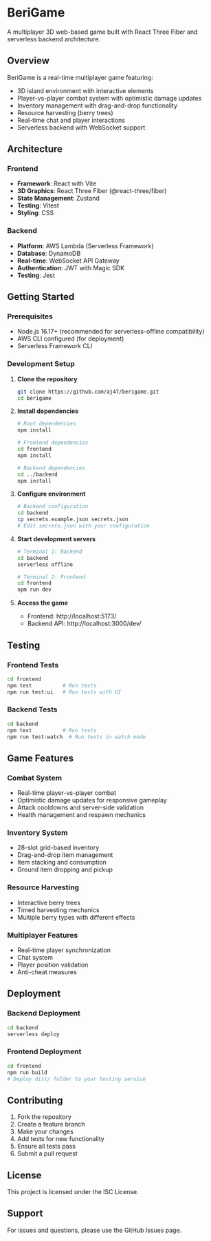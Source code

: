 # BeriGame

A multiplayer 3D web-based game built with React Three Fiber and serverless backend architecture.

## Overview

BeriGame is a real-time multiplayer game featuring:
- 3D island environment with interactive elements
- Player-vs-player combat system with optimistic damage updates
- Inventory management with drag-and-drop functionality
- Resource harvesting (berry trees)
- Real-time chat and player interactions
- Serverless backend with WebSocket support

## Architecture

### Frontend
- **Framework**: React with Vite
- **3D Graphics**: React Three Fiber (@react-three/fiber)
- **State Management**: Zustand
- **Testing**: Vitest
- **Styling**: CSS

### Backend
- **Platform**: AWS Lambda (Serverless Framework)
- **Database**: DynamoDB
- **Real-time**: WebSocket API Gateway
- **Authentication**: JWT with Magic SDK
- **Testing**: Jest

## Getting Started

### Prerequisites
- Node.js 16.17+ (recommended for serverless-offline compatibility)
- AWS CLI configured (for deployment)
- Serverless Framework CLI

### Development Setup

1. **Clone the repository**
   ```bash
   git clone https://github.com/aj47/berigame.git
   cd berigame
   ```

2. **Install dependencies**
   ```bash
   # Root dependencies
   npm install
   
   # Frontend dependencies
   cd frontend
   npm install
   
   # Backend dependencies
   cd ../backend
   npm install
   ```

3. **Configure environment**
   ```bash
   # Backend configuration
   cd backend
   cp secrets.example.json secrets.json
   # Edit secrets.json with your configuration
   ```

4. **Start development servers**
   ```bash
   # Terminal 1: Backend
   cd backend
   serverless offline
   
   # Terminal 2: Frontend
   cd frontend
   npm run dev
   ```

5. **Access the game**
   - Frontend: http://localhost:5173/
   - Backend API: http://localhost:3000/dev/

## Testing

### Frontend Tests
```bash
cd frontend
npm test          # Run tests
npm run test:ui   # Run tests with UI
```

### Backend Tests
```bash
cd backend
npm test          # Run tests
npm run test:watch  # Run tests in watch mode
```

## Game Features

### Combat System
- Real-time player-vs-player combat
- Optimistic damage updates for responsive gameplay
- Attack cooldowns and server-side validation
- Health management and respawn mechanics

### Inventory System
- 28-slot grid-based inventory
- Drag-and-drop item management
- Item stacking and consumption
- Ground item dropping and pickup

### Resource Harvesting
- Interactive berry trees
- Timed harvesting mechanics
- Multiple berry types with different effects

### Multiplayer Features
- Real-time player synchronization
- Chat system
- Player position validation
- Anti-cheat measures

## Deployment

### Backend Deployment
```bash
cd backend
serverless deploy
```

### Frontend Deployment
```bash
cd frontend
npm run build
# Deploy dist/ folder to your hosting service
```

## Contributing

1. Fork the repository
2. Create a feature branch
3. Make your changes
4. Add tests for new functionality
5. Ensure all tests pass
6. Submit a pull request

## License

This project is licensed under the ISC License.

## Support

For issues and questions, please use the GitHub Issues page.
